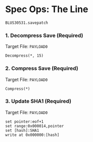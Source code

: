 # Spec Ops: The Line 

`BLUS30531.savepatch`

### 1. Decompress Save (Required)

Target File: `PAYLOAD0`

```
Decompress(*, 15)
```

### 2. Compress Save (Required)

Target File: `PAYLOAD0`

```
Compress(*)
```

### 3. Update SHA1 (Required)

Target File: `PAYLOAD0`

```
set pointer:eof+1
set range:0x000014,pointer
set [hash]:SHA1
write at 0x000000:[hash]
```

